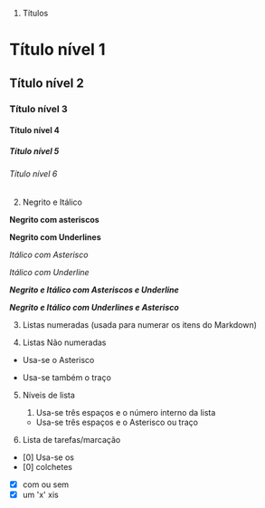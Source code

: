 1. Títulos
# Título nível 1
## Título nível 2
### Título nível 3
#### Título nível 4
##### Título nível 5
###### Título nível 6

2. Negrito e Itálico

**Negrito com asteriscos** 

__Negrito com Underlines__

*Itálico com Asterisco*

_Itálico com Underline_

**_Negrito e Itálico com Asteriscos e Underline_**

__*Negrito e Itálico com Underlines e Asterisco*__

3. Listas numeradas (usada para numerar os itens do Markdown)

4. Listas Não numeradas
* Usa-se o Asterisco
- Usa-se também o traço

5. Níveis de lista
   1. Usa-se três espaços e o número interno da lista
   - Usa-se três espaços e o Asterisco ou traço

6. Lista de tarefas/marcação
- [0] Usa-se os
- [0] colchetes
- [x] com ou sem
- [x] um 'x' xis
